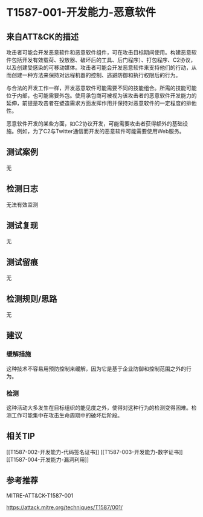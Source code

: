 # T1587-001-开发能力-恶意软件

## 来自ATT&CK的描述

攻击者可能会开发恶意软件和恶意软件组件，可在攻击目标期间使用。构建恶意软件包括开发有效载荷、投放器、破坏后的工具、后门程序）、打包程序、C2协议，以及创建受感染的可移动媒体。攻击者可能会开发恶意软件来支持他们的行动，从而创建一种方法来保持对远程机器的控制、逃避防御和执行权限后的行为。 

与合法的开发工作一样，开发恶意软件可能需要不同的技能组合。所需的技能可能位于内部，也可能需要外包。使用承包商可被视为该攻击者的恶意软件开发能力的延伸，前提是攻击者在塑造需求方面发挥作用并保持对恶意软件的一定程度的排他性。

恶意软件开发的某些方面，如C2协议开发，可能需要攻击者获得额外的基础设施。例如，为了C2与Twitter通信而开发的恶意软件可能需要使用Web服务。

## 测试案例

无

## 检测日志

无法有效监测

## 测试复现

无

## 测试留痕

无

## 检测规则/思路

无

## 建议

### 缓解措施

这种技术不容易用预防控制来缓解，因为它是基于企业防御和控制范围之外的行为。

### 检测

这种活动大多发生在目标组织的能见度之外，使得对这种行为的检测变得困难。检测工作可能集中在攻击生命周期中的破坏后阶段。

## 相关TIP
[[T1587-002-开发能力-代码签名证书]]
[[T1587-003-开发能力-数字证书]]
[[T1587-004-开发能力-漏洞利用]]

## 参考推荐

MITRE-ATT&CK-T1587-001

<https://attack.mitre.org/techniques/T1587/001/>
